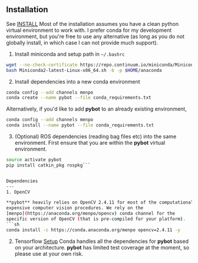 Installation
---
See [INSTALL](INSTALL.md)
Most of the installation assumes you have a clean python virtual
environment to work with. I prefer conda for my development
environment, but you're free to use any alternative (as long as you do
not globally install, in which case I can not provide much support).

1. Install miniconda and setup path in `~/.bashrc`
```sh
wget --no-check-certificate https://repo.continuum.io/miniconda/Miniconda2-latest-Linux-x86_64.sh
bash Miniconda2-latest-Linux-x86_64.sh -b -p $HOME/anaconda
```

2. Install dependencies into a new conda environment
```sh
conda config --add channels menpo
conda create --name pybot --file conda_requirements.txt
```
Alternatively, if you'd like to add **pybot** to an already existing
environment,
```sh
conda config --add channels menpo
conda install --name pybot --file conda_requirements.txt
```

3. (Optional) ROS dependencies (reading bag files etc) into the same
environment. First ensure that you are within the **pybot** virtual
environment.
```sh
source activate pybot
pip install catkin_pkg rospkg```


Dependencies
---
1. OpenCV

**pybot** heavily relies on OpenCV 2.4.11 for most of the computationally
expensive computer vision procedures. We rely on the
[menpo](https://anaconda.org/menpo/opencv) conda channel for the
specific version of OpenCV (that is pre-compiled for your platform).
```sh
conda install -c https://conda.anaconda.org/menpo opencv=2.4.11 -y
```

2. Tensorflow [Setup](https://www.tensorflow.org/versions/r0.11/get_started/os_setup.html#pip-installation)
 Conda handles all the dependencies for **pybot** based on your
 architecture. **pybot** has limited test coverage at the moment, so
 please use at your own risk.  
